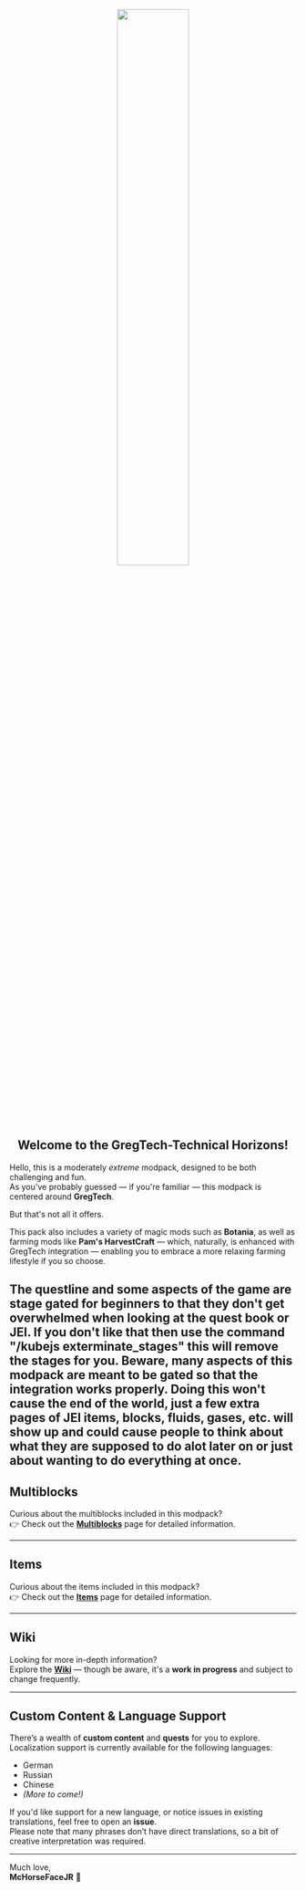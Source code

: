<p align="center">
    <img width="50%" max-height="50%" src="https://i.imgur.com/IImbBeF.png">
</p>

<h2 align="center">Welcome to the GregTech-Technical Horizons!</h2>

Hello, this is a moderately *extreme* modpack, designed to be both challenging and fun.  
As you've probably guessed — if you're familiar — this modpack is centered around **GregTech**.

But that's not all it offers.

This pack also includes a variety of magic mods such as **Botania**, as well as farming mods like **Pam's HarvestCraft** — which, naturally, is enhanced with GregTech integration — enabling you to embrace a more relaxing farming lifestyle if you so choose.

The questline and some aspects of the game are stage gated for beginners to that they don't get overwhelmed when looking at the quest book or JEI. If you don't like that then use the command "/kubejs exterminate_stages" this will remove the stages for you. Beware, many aspects of this modpack are meant to be gated so that the integration works properly. Doing this won't cause the end of the world, just a few extra pages of JEI items, blocks, fluids, gases, etc. will show up and could cause people to think about what they are supposed to do alot later on or just about wanting to do everything at once.
---

## Multiblocks

Curious about the multiblocks included in this modpack?  
👉 Check out the **[Multiblocks](./Multiblocks.md)** page for detailed information.

---

## Items

Curious about the items included in this modpack?  
👉 Check out the **[Items](./Items.md)** page for detailed information.

---

## Wiki

Looking for more in-depth information?  
Explore the **[Wiki](./Wiki.md)** — though be aware, it's a **work in progress** and subject to change frequently.

---

## Custom Content & Language Support

There’s a wealth of **custom content** and **quests** for you to explore.  
Localization support is currently available for the following languages:

- German
- Russian
- Chinese
- *(More to come!)*

If you'd like support for a new language, or notice issues in existing translations, feel free to open an **issue**.  
Please note that many phrases don’t have direct translations, so a bit of creative interpretation was required.

---

Much love,  
**McHorseFaceJR** :horse:
